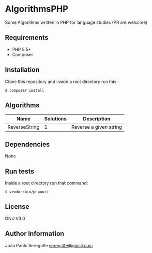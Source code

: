 # AlgorithmsPHP

Some Algorithms written in PHP for language studies (PR are welcome)

## Requirements

- PHP 5.5+
- Composer

## Installation

Clone this repository and inside a root directory run this:

```shell
$ composer install
```

## Algorithms

| Name 						          | Solutions 								            | Description 										                  |
|---------------------------|---------------------------------------|---------------------------------------------------|
| ReverseString			        | 1 								                    | Reverse a given string            								|       

Dependencies
------------

None


Run tests
----------------

Inside a root directory run that command:

```shell
$ vendor/bin/phpunit
```

License
-------

GNU V3.0

Author Information
------------------
João Paulo Seregatte <seregatte@gmail.com>